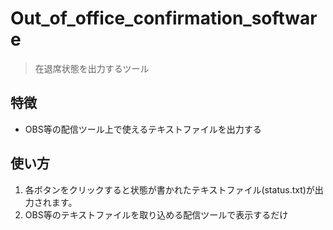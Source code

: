 # Out_of_office_confirmation_software
> 在退席状態を出力するツール

## 特徴
- OBS等の配信ツール上で使えるテキストファイルを出力する

## 使い方
1. 各ボタンをクリックすると状態が書かれたテキストファイル(status.txt)が出力されます。
1. OBS等のテキストファイルを取り込める配信ツールで表示するだけ
